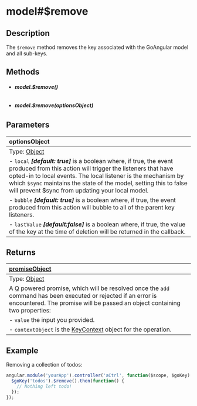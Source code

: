 # model#$remove

## Description

The `$remove` method removes the key associated with the GoAngular model
and all sub-keys.

## Methods

- ###### **model.$remove()**
- ###### **model.$remove(optionsObject)**

## Parameters

| optionsObject |
|:---|
| Type: [Object](https://developer.mozilla.org/en-US/docs/Web/JavaScript/Reference/Global_Objects/Object) |
| - `local` ***[default: true]*** is a boolean where, if true, the event produced from this action will trigger the listeners that have opted-in to local events.  The local listener is the mechanism by which `$sync` maintains the state of the model, setting this to false will prevent $sync from updating your local model. |
| - `bubble` ***[default: true]*** is a boolean where, if true, the event produced from this action will bubble to all of the parent key listeners. |
| - `lastValue` ***[default:false]*** is a boolean where, if true, the value of the key at the time of deletion will be returned in the callback.|

## Returns

| [promiseObject](https://developers.goinstant.com/v1/guides/promises.html) |
| :--|
| Type: [Object](https://developer.mozilla.org/en-US/docs/Web/JavaScript/Reference/Global_Objects/Object) |
| A [Q](https://github.com/kriskowal/q/) powered promise, which will be resolved once the `add` command has been executed or rejected if an error is encountered. The promise will be passed an object containing two properties: |
| - `value` the input you provided. |
| - `contextObject` is the [KeyContext](https://developers.goinstant.com/v1/javascript_api/key/context.html) object for the operation. |

## Example

Removing a collection of todos:

```js
angular.module('yourApp').controller('aCtrl', function($scope, $goKey) {
  $goKey('todos').$remove().then(function() {
    // Nothing left todo!
  });
});
```